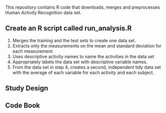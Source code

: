 This repository contains R code that downloads, merges and preprocesses Human Activity Recognition data set. 


<h2>Create an R script called run_analysis.R</h2>

1. Merges the training and the test sets to create one data set.
2. Extracts only the measurements on the mean and standard deviation for each measurement. 
3. Uses descriptive activity names to name the activities in the data set
4. Appropriately labels the data set with descriptive variable names. 
5. From the data set in step 4, creates a second, independent tidy data set with the average of each variable for each activity and each subject.

<h2>Study Design</h2>

<h2>Code Book</h2>